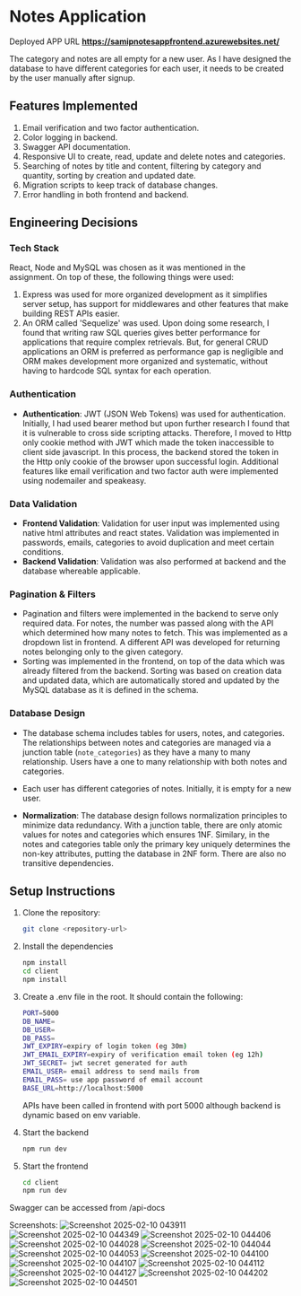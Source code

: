 # Notes Application

Deployed APP URL **https://samipnotesappfrontend.azurewebsites.net/**

The category and notes are all empty for a new user. As I have designed the database to have different categories for each user, it needs to be created by the user manually after signup.

## Features Implemented

1. Email verification and two factor authentication.
2. Color logging in backend.
3. Swagger API documentation.
4. Responsive UI to create, read, update and delete notes and categories.
5. Searching of notes by title and content, filtering by category and quantity, sorting by creation and updated date.
6. Migration scripts to keep track of database changes.
7. Error handling in both frontend and backend.
   

## Engineering Decisions

### Tech Stack

React, Node and MySQL was chosen as it was mentioned in the assignment. On top of these, the following things were used:

1. Express was used for more organized development as it simplifies server setup, has support for middlewares and other features that make building REST APIs easier.
2. An ORM called 'Sequelize' was used. Upon doing some research, I found that writing raw SQL queries gives better performance for applications that require complex retrievals. But, for general CRUD applications an ORM is preferred as performance gap is negligible and ORM makes development more organized and systematic, without having to hardcode SQL syntax for each operation.

### Authentication

- **Authentication**: JWT (JSON Web Tokens) was used for authentication. Initially, I had used bearer method but upon further research I found that it is vulnerable to cross side scripting attacks. Therefore, I moved to Http only cookie method with JWT which made the token inaccessible to client side javascript. In this process, the backend stored the token in the Http only cookie of the browser upon successful login. Additional features like email verification and two factor auth were implemented using nodemailer and speakeasy.

### Data Validation

- **Frontend Validation**: Validation for user input was implemented using native html attributes and react states. Validation was implemented in passwords, emails, categories to avoid duplication and meet certain conditions.
- **Backend Validation**: Validation was also performed at backend and the database whereable applicable.

### Pagination & Filters

- Pagination and filters were implemented in the backend to serve only required data. For notes, the number was passed along with the API which determined how many notes to fetch. This was implemented as a dropdown list in frontend. A different API was developed for returning notes belonging only to the given category.
- Sorting was implemented in the frontend, on top of the data which was already filtered from the backend. Sorting was based on creation data and updated data, which are automatically stored and updated by the MySQL database as it is defined in the schema.

### Database Design

- The database schema includes tables for users, notes, and categories. The relationships between notes and categories are managed via a junction table (`note_categories`) as they have a many to many relationship. Users have a one to many relationship with both notes and categories.
- Each user has different categories of notes. Initially, it is empty for a new user.

- **Normalization**: The database design follows normalization principles to minimize data redundancy. With a junction table, there are only atomic values for notes and categories which ensures 1NF. Similary, in the notes and categories table only the primary key uniquely determines the non-key attributes, putting the database in 2NF form. There are also no transitive dependencies.

## Setup Instructions

1. Clone the repository:

   ```bash
   git clone <repository-url>
   ```

2. Install the dependencies

   ```bash
   npm install
   cd client
   npm install
   ```

3. Create a .env file in the root. It should contain the following:

   ```bash
   PORT=5000
   DB_NAME=
   DB_USER=
   DB_PASS=
   JWT_EXPIRY=expiry of login token (eg 30m)
   JWT_EMAIL_EXPIRY=expiry of verification email token (eg 12h)
   JWT_SECRET= jwt secret generated for auth
   EMAIL_USER= email address to send mails from
   EMAIL_PASS= use app password of email account
   BASE_URL=http://localhost:5000
   ```

   APIs have been called in frontend with port 5000 although backend is dynamic based on env variable.

4. Start the backend
   ```bash
   npm run dev
   ```
5. Start the frontend
   ```bash
   cd client
   npm run dev
   ```

Swagger can be accessed from /api-docs

Screenshots:
![Screenshot 2025-02-10 043911](https://github.com/user-attachments/assets/83c98bc7-e29f-42b5-b305-84e2658842c5)
![Screenshot 2025-02-10 044349](https://github.com/user-attachments/assets/c58d3903-f37f-4011-8cd3-28225dab2257)
![Screenshot 2025-02-10 044406](https://github.com/user-attachments/assets/887eb222-2f3a-47e4-8aff-e3ef474319df)
![Screenshot 2025-02-10 044028](https://github.com/user-attachments/assets/15b6f84c-a845-4af9-ab98-752d1b7c2bd8)
![Screenshot 2025-02-10 044044](https://github.com/user-attachments/assets/b99565c9-0a6e-4900-9af6-3ee913b29bc0)
![Screenshot 2025-02-10 044053](https://github.com/user-attachments/assets/6e18cd06-ef29-4dbf-9a11-67d4e10b5358)
![Screenshot 2025-02-10 044100](https://github.com/user-attachments/assets/ca9a1e83-7717-4cc5-8ff0-c04d128d2f96)
![Screenshot 2025-02-10 044107](https://github.com/user-attachments/assets/d0dee8bb-ecac-439f-a9b9-639653efd977)
![Screenshot 2025-02-10 044112](https://github.com/user-attachments/assets/5ddeb0b3-ea24-4904-b2f5-676b55459ab1)
![Screenshot 2025-02-10 044127](https://github.com/user-attachments/assets/99b1931a-9442-4edf-bc32-3e17157c9734)
![Screenshot 2025-02-10 044202](https://github.com/user-attachments/assets/8dcf545e-e7fb-4b9d-bb50-99c129044fd8)
![Screenshot 2025-02-10 044501](https://github.com/user-attachments/assets/373e59f4-cb55-44bf-a40e-a0284c5616c5)


